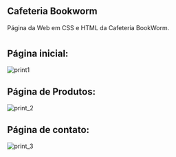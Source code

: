 ## Cafeteria Bookworm
Página da Web em CSS e HTML da Cafeteria BookWorm.

#

## Página inicial:
![print1](https://user-images.githubusercontent.com/117964772/212786405-8394704b-6086-4492-94da-688a8b9ec27f.png)

## Página de Produtos:
![print_2](https://user-images.githubusercontent.com/117964772/212786490-c503e495-7cac-4714-b09d-cdaaa16588dd.png)

## Página de contato:
![print_3](https://user-images.githubusercontent.com/117964772/212786536-cd71072f-921d-424b-9737-3232fdad5394.png)
